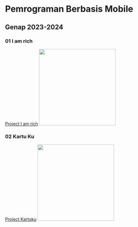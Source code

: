 # Pemrograman Berbasis Mobile
## Genap 2023-2024
### 01 I am rich
[Project I am rich](https://github.com/adiwp/MobileProjects/tree/main/i_am_rich)
<img src="https://raw.githubusercontent.com/adiwp/MobileProjects/main/i_am_rich/images/android.png" width="250">

### 02 Kartu Ku
[Project Kartuku](https://github.com/adiwp/MobileProjects/tree/main/kartu_ku)
<img src="https://raw.githubusercontent.com/adiwp/MobileProjects/main/kartu_ku/images/kartu_ku.png" width="250">

